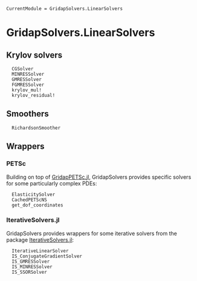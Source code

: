 
```@meta
CurrentModule = GridapSolvers.LinearSolvers
```

# GridapSolvers.LinearSolvers

## Krylov solvers

```@docs
  CGSolver
  MINRESSolver
  GMRESSolver
  FGMRESSolver
  krylov_mul!
  krylov_residual!
```

## Smoothers

```@docs
  RichardsonSmoother
```

## Wrappers

### PETSc

Building on top of [GridapPETSc.jl](https://github.com/gridap/GridapPETSc.jl), GridapSolvers provides specific solvers for some particularly complex PDEs:

```@docs
  ElasticitySolver
  CachedPETScNS
  get_dof_coordinates
```

### IterativeSolvers.jl

GridapSolvers provides wrappers for some iterative solvers from the package [IterativeSolvers.jl](https://iterativesolvers.julialinearalgebra.org/dev/):

```@docs
  IterativeLinearSolver
  IS_ConjugateGradientSolver
  IS_GMRESSolver
  IS_MINRESSolver
  IS_SSORSolver
```
